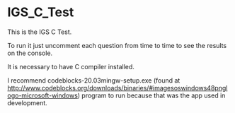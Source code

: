 # IGS_C_Test

This is the IGS C Test.

To run it just uncomment each question from time to time to see the results on the console.

It is necessary to have C compiler installed.

I recommend codeblocks-20.03mingw-setup.exe (found at http://www.codeblocks.org/downloads/binaries/#imagesoswindows48pnglogo-microsoft-windows) 
program to run because that was the app used in development.
